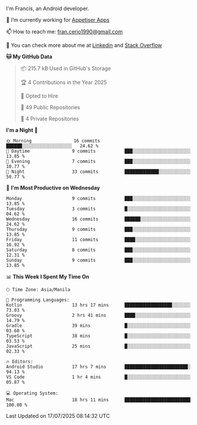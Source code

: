 
I'm Francis, an Android developer.

🔭 I’m currently working for [Appetiser Apps](http://appetiser.com.au)

📫 How to reach me: fran.cerio1990@gmail.com

👀 You can check more about me at [Linkedin](https://www.linkedin.com/in/francerio/) and [Stack Overflow](https://stackoverflow.com/users/1614267/fran-ceriu)



<!--START_SECTION:waka-->
**🐱 My GitHub Data** 

> 📦 215.7 kB Used in GitHub's Storage 
 > 
> 🏆 4 Contributions in the Year 2025
 > 
> 💼 Opted to Hire
 > 
> 📜 49 Public Repositories 
 > 
> 🔑 4 Private Repositories 
 > 
**I'm a Night 🦉** 

```text
🌞 Morning                16 commits          ██████░░░░░░░░░░░░░░░░░░░   24.62 % 
🌆 Daytime                9 commits           ███░░░░░░░░░░░░░░░░░░░░░░   13.85 % 
🌃 Evening                7 commits           ███░░░░░░░░░░░░░░░░░░░░░░   10.77 % 
🌙 Night                  33 commits          █████████████░░░░░░░░░░░░   50.77 % 
```
📅 **I'm Most Productive on Wednesday** 

```text
Monday                   9 commits           ███░░░░░░░░░░░░░░░░░░░░░░   13.85 % 
Tuesday                  3 commits           █░░░░░░░░░░░░░░░░░░░░░░░░   04.62 % 
Wednesday                16 commits          ██████░░░░░░░░░░░░░░░░░░░   24.62 % 
Thursday                 9 commits           ███░░░░░░░░░░░░░░░░░░░░░░   13.85 % 
Friday                   11 commits          ████░░░░░░░░░░░░░░░░░░░░░   16.92 % 
Saturday                 8 commits           ███░░░░░░░░░░░░░░░░░░░░░░   12.31 % 
Sunday                   9 commits           ███░░░░░░░░░░░░░░░░░░░░░░   13.85 % 
```


📊 **This Week I Spent My Time On** 

```text
🕑︎ Time Zone: Asia/Manila

💬 Programming Languages: 
Kotlin                   13 hrs 17 mins      ██████████████████░░░░░░░   73.03 % 
Groovy                   2 hrs 41 mins       ████░░░░░░░░░░░░░░░░░░░░░   14.79 % 
Gradle                   39 mins             █░░░░░░░░░░░░░░░░░░░░░░░░   03.60 % 
TypeScript               38 mins             █░░░░░░░░░░░░░░░░░░░░░░░░   03.53 % 
JavaScript               25 mins             █░░░░░░░░░░░░░░░░░░░░░░░░   02.33 % 

🔥 Editors: 
Android Studio           17 hrs 7 mins       ████████████████████████░   94.13 % 
VS Code                  1 hr 4 mins         █░░░░░░░░░░░░░░░░░░░░░░░░   05.87 % 

💻 Operating System: 
Mac                      18 hrs 11 mins      █████████████████████████   100.00 % 
```


 Last Updated on 17/07/2025 08:14:32 UTC
<!--END_SECTION:waka-->
